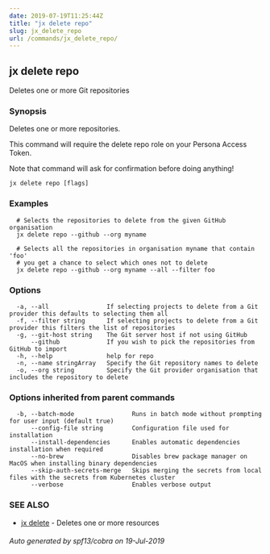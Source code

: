 ```yaml
---
date: 2019-07-19T11:25:44Z
title: "jx delete repo"
slug: jx_delete_repo
url: /commands/jx_delete_repo/
---
```

## jx delete repo

Deletes one or more Git repositories

### Synopsis

Deletes one or more repositories. 

This command will require the delete repo role on your Persona Access Token. 

Note that command will ask for confirmation before doing anything!

```
jx delete repo [flags]
```

### Examples

```
  # Selects the repositories to delete from the given GitHub organisation
  jx delete repo --github --org myname
  
  # Selects all the repositories in organisation myname that contain 'foo'
  # you get a chance to select which ones not to delete
  jx delete repo --github --org myname --all --filter foo
```

### Options

```
  -a, --all                If selecting projects to delete from a Git provider this defaults to selecting them all
  -f, --filter string      If selecting projects to delete from a Git provider this filters the list of repositories
  -g, --git-host string    The Git server host if not using GitHub
      --github             If you wish to pick the repositories from GitHub to import
  -h, --help               help for repo
  -n, --name stringArray   Specify the Git repository names to delete
  -o, --org string         Specify the Git provider organisation that includes the repository to delete
```

### Options inherited from parent commands

```
  -b, --batch-mode                Runs in batch mode without prompting for user input (default true)
      --config-file string        Configuration file used for installation
      --install-dependencies      Enables automatic dependencies installation when required
      --no-brew                   Disables brew package manager on MacOS when installing binary dependencies
      --skip-auth-secrets-merge   Skips merging the secrets from local files with the secrets from Kubernetes cluster
      --verbose                   Enables verbose output
```

### SEE ALSO

* [jx delete](/commands/jx_delete/)	 - Deletes one or more resources

###### Auto generated by spf13/cobra on 19-Jul-2019
